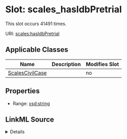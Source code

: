 

# Slot: scales_hasIdbPretrial




This slot occurs 41491 times.


URI: [scales:hasIdbPretrial](http://schemas.scales-okn.org/rdf/scales#hasIdbPretrial)



<!-- no inheritance hierarchy -->





## Applicable Classes

| Name | Description | Modifies Slot |
| --- | --- | --- |
| [ScalesCivilCase](../classes/ScalesCivilCase.md) |  |  no  |







## Properties

* Range: [xsd:string](http://www.w3.org/2001/XMLSchema#string)







## LinkML Source

<details>

```yaml
name: scales_hasIdbPretrial
from_schema: okns:scales-kg
rank: 1000
slot_uri: scales:hasIdbPretrial
alias: scales_hasIdbPretrial
domain_of:
- scales_CivilCase
range: string

```
</details>